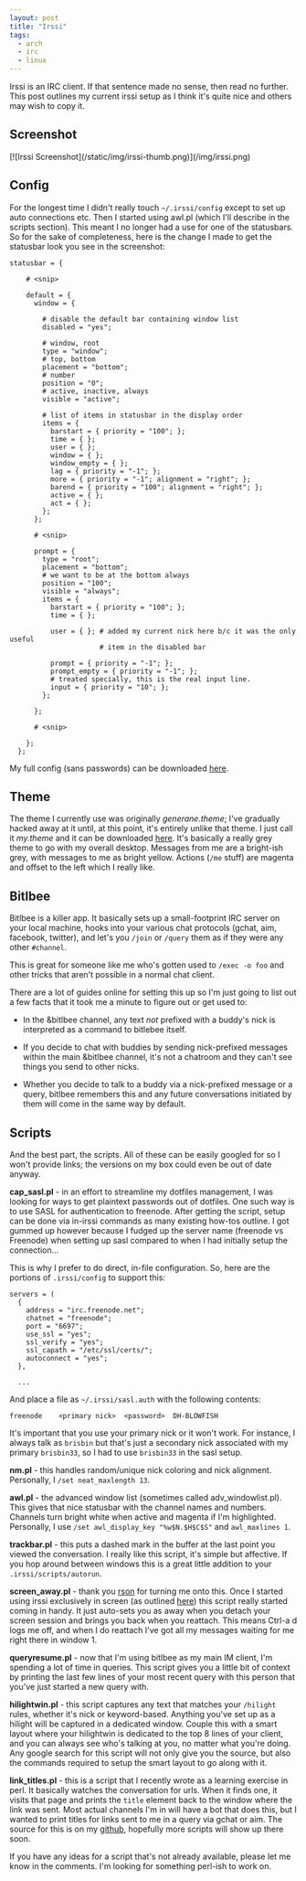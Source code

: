 ```yaml
---
layout: post
title: "Irssi"
tags:
  - arch
  - irc
  - linux
---
```


Irssi is an IRC client. If that sentence made no sense, then read
no further. This post outlines my current irssi setup as I think
it's quite nice and others may wish to copy it.

## Screenshot

<div class="image centered">
[![Irssi Screenshot](/static/img/irssi-thumb.png)](/img/irssi.png)
</div>

## Config

For the longest time I didn't really touch `~/.irssi/config` except
to set up auto connections etc. Then I started using awl.pl (which
I'll describe in the scripts section). This meant I no longer had a
use for one of the statusbars. So for the sake of completeness,
here is the change I made to get the statusbar look you see in the
screenshot:

    statusbar = {

        # <snip>

        default = {
          window = {

            # disable the default bar containing window list
            disabled = "yes";

            # window, root
            type = "window";
            # top, bottom
            placement = "bottom";
            # number
            position = "0";
            # active, inactive, always
            visible = "active";

            # list of items in statusbar in the display order
            items = {
              barstart = { priority = "100"; };
              time = { };
              user = { };
              window = { };
              window_empty = { };
              lag = { priority = "-1"; };
              more = { priority = "-1"; alignment = "right"; };
              barend = { priority = "100"; alignment = "right"; };
              active = { };
              act = { };
            };
          };

          # <snip>

          prompt = {
            type = "root";
            placement = "bottom";
            # we want to be at the bottom always
            position = "100";
            visible = "always";
            items = {
              barstart = { priority = "100"; };
              time = { };

              user = { }; # added my current nick here b/c it was the only useful
                          # item in the disabled bar

              prompt = { priority = "-1"; };
              prompt_empty = { priority = "-1"; };
              # treated specially, this is the real input line.
              input = { priority = "10"; };
            };

          };

          # <snip>

        };
      };

My full config (sans passwords) can be downloaded
[here](http://github.com/pbrisbin/dotfiles/blob/master/.irssi/config).

## Theme

The theme I currently use was originally *generane.theme*; I've
gradually hacked away at it until, at this point, it's entirely
unlike that theme. I just call it *my.theme* and it can be
downloaded
[here](http://github.com/pbrisbin/dotfiles/blob/master/.irssi/my.theme).
It's basically a really grey theme to go with my overall desktop.
Messages from me are a bright-ish grey, with messages to me as
bright yellow. Actions (`/me` stuff) are magenta and offset to the
left which I really like.

## Bitlbee

Bitlbee is a killer app. It basically sets up a small-footprint IRC 
server on your local machine, hooks into your various chat protocols 
(gchat, aim, facebook, twitter), and let's you `/join` or `/query` them 
as if they were any other `#channel`.

This is great for someone like me who's gotten used to `/exec -o foo` 
and other tricks that aren't possible in a normal chat client.

There are a lot of guides online for setting this up so I'm just going 
to list out a few facts that it took me a minute to figure out or get 
used to:

* In the &bitlbee channel, any text *not* prefixed with a buddy's nick 
  is interpreted as a command to bitlebee itself.

* If you decide to chat with buddies by sending nick-prefixed messages 
  within the main &bitlbee channel, it's not a chatroom and they can't 
  see things you send to other nicks.

* Whether you decide to talk to a buddy via a nick-prefixed message or a 
  query, bitlbee remembers this and any future conversations initiated 
  by them will come in the same way by default.

## Scripts

And the best part, the scripts. All of these can be easily googled
for so I won't provide links; the versions on my box could even be
out of date anyway.

**cap_sasl.pl** - in an effort to streamline my dotfiles management, I 
was looking for ways to get plaintext passwords out of dotfiles. One 
such way is to use SASL for authentication to freenode. After getting 
the script, setup can be done via in-irssi commands as many existing 
how-tos outline. I got gummed up however because I fudged up the server 
name (freenode vs Freenode) when setting up sasl compared to when I had 
initially setup the connection...

This is why I prefer to do direct, in-file configuration. So, here are 
the portions of `.irssi/config` to support this:

```
servers = (
  {
    address = "irc.freenode.net";
    chatnet = "freenode";
    port = "6697";
    use_ssl = "yes";
    ssl_verify = "yes";
    ssl_capath = "/etc/ssl/certs/";
    autoconnect = "yes";
  },

  ...
```

And place a file as `~/.irssi/sasl.auth` with the following contents:

```
freenode	<primary nick>	<password>	DH-BLOWFISH
```

It's important that you use your primary nick or it won't work. For 
instance, I always talk as `brisbin` but that's just a secondary nick 
associated with my primary `brisbin33`, so I had to use `brisbin33` in 
the sasl setup.

**nm.pl** - this handles random/unique nick coloring and nick
alignment. Personally, I `/set neat_maxlength 13`.

**awl.pl** - the advanced window list (sometimes called
adv\_windowlist.pl). This gives that nice statusbar with the
channel names and numbers. Channels turn bright white when active
and magenta if I'm highlighted. Personally, I use
`/set awl_display_key "%w$N.$H$C$S"` and `awl_maxlines 1`.

**trackbar.pl** - this puts a dashed mark in the buffer at the last
point you viewed the conversation. I really like this script, it's
simple but affective. If you hop around between windows this is a
great little addition to your `.irssi/scripts/autorun`.

**screen\_away.pl** - thank you [rson](http://rsontech.net) for
turning me onto this. Once I started using irssi exclusively in
screen (as outlined [here](/posts/screen_tricks)) this script
really started coming in handy. It just auto-sets you as away when
you detach your screen session and brings you back when you
reattach. This means Ctrl-a d logs me off, and when I do reattach
I've got all my messages waiting for me right there in window 1.

**queryresume.pl** - now that I'm using bitlbee as my main IM client, 
I'm spending a lot of time in queries. This script gives you a little 
bit of context by printing the last few lines of your most recent query 
with this person that you've just started a new query with.

**hilightwin.pl** - this script captures any text that matches your 
`/hilight` rules, whether it's nick or keyword-based. Anything you've 
set up as a hilight will be captured in a dedicated window. Couple this 
with a smart layout where your hilightwin is dedicated to the top 8 
lines of your client, and you can always see who's talking at you, no 
matter what you're doing. Any google search for this script will not 
only give you the source, but also the commands required to setup the 
smart layout to go along with it.

**link_titles.pl** - this is a script that I recently wrote as a 
learning exercise in perl. It basically watches the conversation for 
urls. When it finds one, it visits that page and prints the `title` 
element back to the window where the link was sent. Most actual channels 
I'm in will have a bot that does this, but I wanted to print titles for 
links sent to me in a query via gchat or aim. The source for this is on 
my [github](https://github.com/pbrisbin/irssi-scripts), hopefully more 
scripts will show up there soon.

If you have any ideas for a script that's not already available, please 
let me know in the comments. I'm looking for something perl-ish to work 
on.
